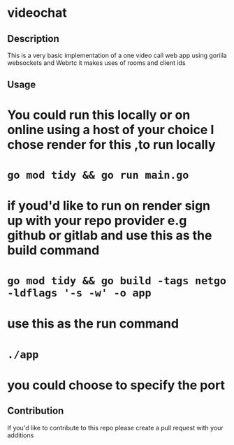 # videochat

## Description
This is a very basic implementation of a one video call web app using goriila websockets and Webrtc it makes uses of rooms and client ids


## Usage
# You could run this locally or on online using a host of your choice I chose render for this ,to run locally 

# `go mod tidy && go run main.go `

# if youd'd like to run on render sign up with your repo provider e.g github or gitlab and use this as the build command

# `go mod tidy && go build -tags netgo -ldflags '-s -w' -o app`

# use this as the run command
# `./app`

# you could choose to specify the port

## Contribution
If you'd like to contribute to this repo please create a pull request with your additions

